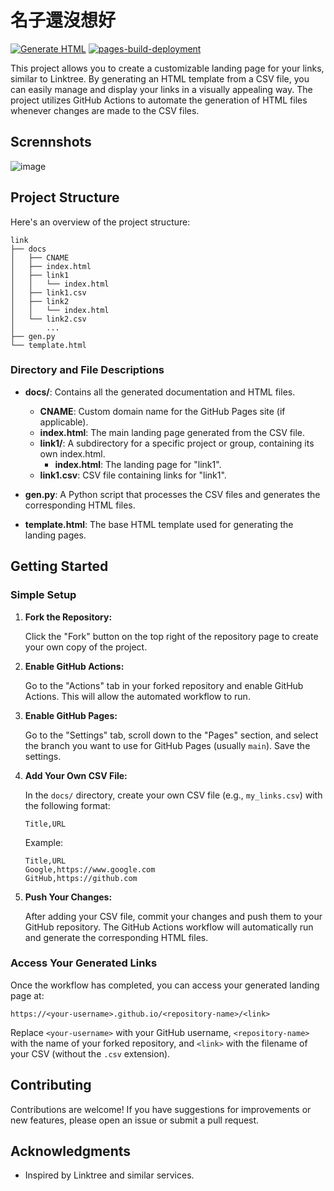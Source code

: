 
# 名子還沒想好
[![Generate HTML](https://github.com/NTUT-NPC/link/actions/workflows/gen.yml/badge.svg?branch=main)](https://github.com/NTUT-NPC/link/actions/workflows/gen.yml)
[![pages-build-deployment](https://github.com/NTUT-NPC/link/actions/workflows/pages/pages-build-deployment/badge.svg?branch=main)](https://github.com/NTUT-NPC/link/actions/workflows/pages/pages-build-deployment)

This project allows you to create a customizable landing page for your links, similar to Linktree. By generating an HTML template from a CSV file, you can easily manage and display your links in a visually appealing way. The project utilizes GitHub Actions to automate the generation of HTML files whenever changes are made to the CSV files.

## Scrennshots
![image](https://github.com/user-attachments/assets/6d7536da-cc92-48aa-a068-53b0362914ed)


## Project Structure

Here's an overview of the project structure:

```
link
├── docs
│   ├── CNAME
│   ├── index.html
│   ├── link1
│   │   └── index.html
│   ├── link1.csv
│   ├── link2
│   │   └── index.html
│   └── link2.csv
│       ...
├── gen.py
└── template.html
```

### Directory and File Descriptions

- **docs/**: Contains all the generated documentation and HTML files.
  - **CNAME**: Custom domain name for the GitHub Pages site (if applicable).
  - **index.html**: The main landing page generated from the CSV file.
  - **link1/**: A subdirectory for a specific project or group, containing its own index.html.
    - **index.html**: The landing page for "link1".
  - **link1.csv**: CSV file containing links for "link1".

- **gen.py**: A Python script that processes the CSV files and generates the corresponding HTML files.

- **template.html**: The base HTML template used for generating the landing pages.

## Getting Started

### Simple Setup

1. **Fork the Repository:**

   Click the "Fork" button on the top right of the repository page to create your own copy of the project.

2. **Enable GitHub Actions:**

   Go to the "Actions" tab in your forked repository and enable GitHub Actions. This will allow the automated workflow to run.

3. **Enable GitHub Pages:**

   Go to the "Settings" tab, scroll down to the "Pages" section, and select the branch you want to use for GitHub Pages (usually `main`). Save the settings.

4. **Add Your Own CSV File:**

   In the `docs/` directory, create your own CSV file (e.g., `my_links.csv`) with the following format:

   ```
   Title,URL
   ```

   Example:

   ```
   Title,URL
   Google,https://www.google.com
   GitHub,https://github.com
   ```

5. **Push Your Changes:**

   After adding your CSV file, commit your changes and push them to your GitHub repository. The GitHub Actions workflow will automatically run and generate the corresponding HTML files.

### Access Your Generated Links

Once the workflow has completed, you can access your generated landing page at:

```
https://<your-username>.github.io/<repository-name>/<link>
```

Replace `<your-username>` with your GitHub username, `<repository-name>` with the name of your forked repository, and `<link>` with the filename of your CSV (without the `.csv` extension).

## Contributing

Contributions are welcome! If you have suggestions for improvements or new features, please open an issue or submit a pull request.

## Acknowledgments

- Inspired by Linktree and similar services.
